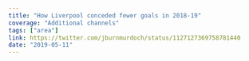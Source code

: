 ```yaml
---
title: "How Liverpool conceded fewer goals in 2018-19"
coverage: "Additional channels"
tags: ["area"]
link: https://twitter.com/jburnmurdoch/status/1127127369758781440
date: "2019-05-11"
---
```

